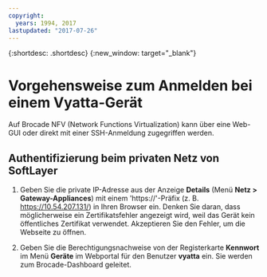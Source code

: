 ```yaml
---
copyright:
  years: 1994, 2017
lastupdated: "2017-07-26"
---
```


{:shortdesc: .shortdesc}
{:new_window: target="_blank"}

# Vorgehensweise zum Anmelden bei einem Vyatta-Gerät

Auf Brocade NFV (Network Functions Virtualization) kann über eine Web-GUI oder direkt mit einer SSH-Anmeldung zugegriffen werden. 

## Authentifizierung beim privaten Netz von SoftLayer

1. Geben Sie die private IP-Adresse aus der Anzeige **Details** (Menü **Netz > Gateway-Appliances**) mit einem 'https://'-Präfix (z. B. https://10.54.207.131/) in Ihren Browser ein. Denken Sie daran, dass möglicherweise ein Zertifikatsfehler angezeigt wird, weil das Gerät kein öffentliches Zertifikat verwendet. Akzeptieren Sie den Fehler, um die Webseite zu öffnen. 

2. Geben Sie die Berechtigungsnachweise von der Registerkarte **Kennwort** im Menü **Geräte** im Webportal für den Benutzer **vyatta** ein.  Sie werden zum Brocade-Dashboard geleitet. 
